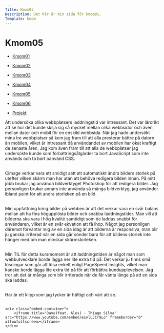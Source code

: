 ```yaml
---
Title: Kmom05
Description: Det här är min sida för kmom01.
Template: kmom
---
```


Kmom05
==========================

<div class="kmomreport menu">
<a href="kmom01" aria-label="menu"><ul><li>Kmom01</li></ul></a>
<a href="kmom02" aria-label="menu"><ul><li>Kmom02</li></ul></a>
<a href="kmom03" aria-label="menu"><ul><li>Kmom03</li></ul></a>
<a href="kmom04" aria-label="menu"><ul><li>Kmom04</li></ul></a>
<a href="kmom05" aria-label="menu"><ul><li>Kmom05</li></ul></a>
<a href="kmom06" aria-label="menu"><ul><li>Kmom06</li></ul></a>
<a href="kmom10" aria-label="menu"><ul><li>Projekt</li></ul></a>
</div>

<div class="kmomreport">
<p>Att undersöka olika webbplatsers laddningstid var intressant. Det var lärorikt att se hur det kunde skilja sig så mycket mellan olika webbsidor och även mellan dator och mobil för en enskild webbsida. När jag hade undersökt mina tre webbplatser så kom jag fram till att alla presterar bättre på datorn än mobilen, vilket är intressant då användandet av mobilen har ökat kraftigt de senaste åren. Jag kom även fram till att alla de webbplatser jag undersökte kunde som förbättringsåtgärder ta bort JavaScript som inte används och ta bort oanvänd CSS.<br><br></p>

<p>Cimage verkar vara ett smidigt sätt att automatiskt ändra bilders storlek på utefter vilken skärm man har utan att behöva redigera bilden innan. På mitt jobb brukar jag använda bildverktyget Photoshop för att redigera bilder. Jag personligen brukar annars inte använda så många bildverktyg, jag använder ibland paint för att andra storleken på en bild.<br><br></p>

<p>Min uppfattning kring bilder på webben är att det verkar vara en svår balans mellan att ha fina högupplösta bilder och snabba laddningstider. Man vill att bilderna ska vara i hög kvalité samtidigt som de laddas snabbt för användaren, vilket är en svår ekvation att få ihop. Något jag personligen däremot förväntar mig av en sida idag är att bilderna är responsiva, man blir ju ganska irriterad när en sida går sönder bara för att bildens storlek inte hänger med om man minskar skärmstorleken.<br><br></p>

<p>Min TIL för detta kursmoment är att laddningstiden är något man som webbutvecklare borde lägga ner lite extra tid på. Det verkar ju finns små lösningar som går att lösa enkelt enligt PageSpeed Insights, vilket man kanske borde lägga lite extra tid på för att förbättra kundupplevelsen. Jag tror att det är många som blir irriterade när de får vänta länge på att en sida ska laddas.<br><br></p>

<p>Här är ett klipp som jag tycker är häftigt och värt att se.<br><br></p>

    <div class="embed-container">
        <iframe title="Dave(feat. Alex) - Thiago Silva" src="https://www.youtube.com/embed/e1vlLJCr9Lo" frameborder="0" allowfullscreen></iframe>
    </div>
</div>

